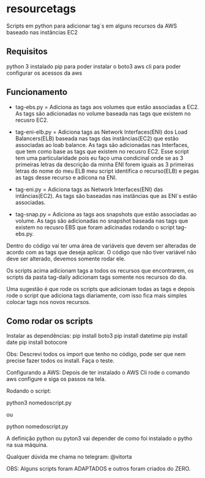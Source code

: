 # resourcetags
Scripts em python para adicionar tag`s em alguns recursos da AWS baseado nas instâncias EC2

## Requisitos
python 3 instalado
pip para poder instalar o boto3
aws cli para poder configurar os acessos da aws

## Funcionamento

- tag-ebs.py = Adiciona as tags aos volumes que estão associadas a EC2. As tags são adicionadas no volume baseada nas tags que existem no recusro EC2.

- tag-eni-elb.py = Adiciona tags as Network Interfaces(ENI) dos Load Balancers(ELB) baseada nas tags das instâncias(EC2) que estão associadas ao loab balance. As tags são adicionadas nas Interfaces, que tem como base as tags que existem no recusro EC2. Esse script tem uma particularidade pois eu faço uma condicinal onde se as 3 primeiras letras da descrição da minha ENI forem iguais as 3 primeiras letras do nome do meu ELB meu script identifica o recurso(ELB)  e pegas as tags desse recurso e adicona na ENI.

- tag-eni.py = Adiciona tags as Network Interfaces(ENI) das intâncias(EC2). As tags são baseadas nas instâncias que as ENI`s estão associadas.
- tag-snap.py = Adiciona as tags aos snapshots que estão associadas ao volume. As tags são adicionadas no snapshot baseada nas tags que existem no recusro EBS que foram adicinadas rodando o script tag-ebs.py.

Dentro do código vai ter uma área de variáveis que devem ser alteradas de acordo com as tags que deseja aplicar.
O código que não tiver variável não deve ser alterado, devemos somente rodar ele.

Os scripts acima adicionam tags a todos os recursos que encontrarem, os scripts da pasta tag-daily adicionam tags somente nos recursos do dia.

Uma sugestão é que rode os scripts que adicionam todas as tags e depois rode o script que adiciona tags diariamente, com isso fica mais simples colocar tags nos novos recursos.


## Como rodar os scripts

Instalar as dependências:
pip install boto3
pip install datetime
pip install date
pip install botocore

Obs: Descrevi todos os import que tenho no código, pode ser que nem precise fazer todos os install. Faça o teste.

Configurando a AWS:
Depois de ter instalado o AWS Cli rode o comando aws configure e siga os passos na tela.

Rodando o script:

python3 nomedoscript.py

ou

python nomedoscript.py 

A definição python ou pyton3 vai depender de como foi instalado o pytho na sua máquina.

Qualquer dúvida me chama no telegram: @vitorta


OBS: Alguns scripts foram ADAPTADOS e outros foram criados do ZERO.